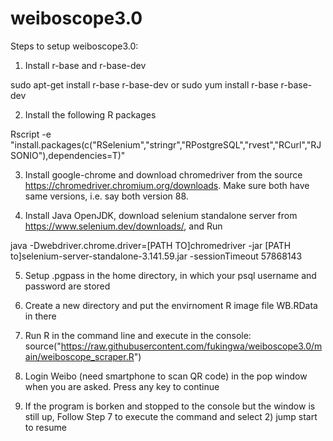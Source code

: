# weiboscope3.0

Steps to setup weiboscope3.0:

1) Install r-base and r-base-dev

sudo apt-get install r-base r-base-dev or sudo yum install r-base r-base-dev

2) Install the following R packages

Rscript -e "install.packages(c("RSelenium","stringr","RPostgreSQL","rvest","RCurl","RJSONIO"),dependencies=T)"

3) Install google-chrome and download chromedriver from the source https://chromedriver.chromium.org/downloads. Make sure both have same versions, i.e. say both version 88.

4) Install Java OpenJDK, download selenium standalone server from https://www.selenium.dev/downloads/, and Run 

java -Dwebdriver.chrome.driver=[PATH TO]chromedriver -jar [PATH to]selenium-server-standalone-3.141.59.jar -sessionTimeout 57868143

5) Setup .pgpass in the home directory, in which your psql username and password are stored

6) Create a new directory and put the envirnoment R image file WB.RData in there

7) Run R in the command line and execute in the console: source("https://raw.githubusercontent.com/fukingwa/weiboscope3.0/main/weiboscope_scraper.R")

8) Login Weibo (need smartphone to scan QR code) in the pop window when you are asked. Press  any key to continue 

9) If the program is borken and stopped to the console but the window is still up, Follow Step 7 to execute the command and select 2) jump start to resume



